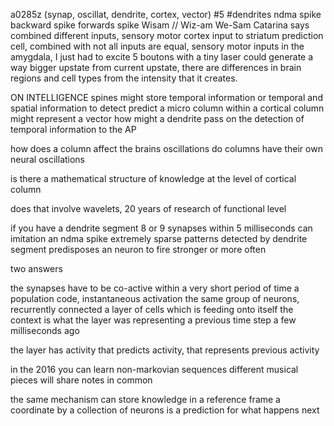 a0285z
(synap, oscillat, dendrite, cortex, vector) #5 #dendrites
ndma spike
backward spike
forwards spike
Wisam // Wiz-am We-Sam
Catarina says combined different inputs, sensory motor cortex input to striatum prediction cell, combined with 
not all inputs are equal, sensory motor inputs in the amygdala, I just had to excite 5 boutons with a tiny laser could generate a way bigger upstate from current upstate, there are differences in brain regions and cell types from the intensity that it creates.

ON INTELLIGENCE spines might store temporal information
or temporal and spatial information to detect predict
a micro column within a cortical column might represent a vector
how might a dendrite pass on the detection of temporal information to the AP

how does a column affect the brains oscillations
do columns have their own neural oscillations

is there a mathematical structure of knowledge at the level of cortical column

does that involve wavelets, 
20 years of research of 
functional level

if you have a dendrite segment
8 or 9 synapses within 5 milliseconds can imitation an ndma spike
extremely sparse patterns detected by dendrite segment predisposes an neuron to fire stronger or more often

two answers

the synapses have to be co-active within a very short period of time
a population code, instantaneous activation
the same group of neurons, recurrently connected
a layer of cells which is feeding onto itself
the context is what the layer was representing a previous time step a few milliseconds ago

the layer has activity that predicts activity, that represents previous activity

in the 2016 you can learn non-markovian sequences
different musical pieces will share notes in common

the same mechanism can store knowledge in a reference frame
a coordinate by a collection of neurons is a prediction for what happens next
